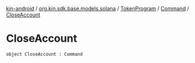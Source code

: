 [kin-android](../../../index.md) / [org.kin.sdk.base.models.solana](../../index.md) / [TokenProgram](../index.md) / [Command](index.md) / [CloseAccount](./-close-account.md)

# CloseAccount

`object CloseAccount : Command`